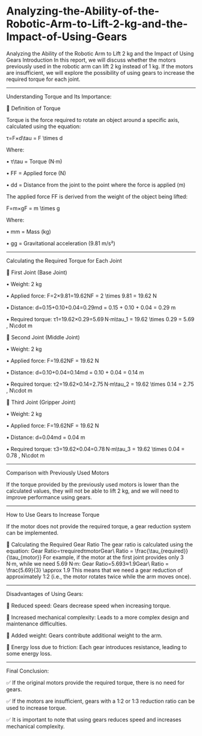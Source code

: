 # Analyzing-the-Ability-of-the-Robotic-Arm-to-Lift-2-kg-and-the-Impact-of-Using-Gears
Analyzing the Ability of the Robotic Arm to Lift 2 kg and the Impact of Using Gears
Introduction
In this report, we will discuss whether the motors previously used in the robotic arm can lift 2 kg instead of 1 kg. If the motors are insufficient, we will explore the possibility of using gears to increase the required torque for each joint.
________________________________________
Understanding Torque and Its Importance:

🔹 Definition of Torque

Torque is the force required to rotate an object around a specific axis, calculated using the equation:

τ=F×d\tau = F \times d

Where:

•	τ\tau = Torque (N·m)

•	FF = Applied force (N)

•	dd = Distance from the joint to the point where the force is applied (m)

The applied force FF is derived from the weight of the object being lifted:

F=m×gF = m \times g

Where:

•	mm = Mass (kg)

•	gg = Gravitational acceleration (9.81 m/s²)

________________________________________
Calculating the Required Torque for Each Joint

🔹 First Joint (Base Joint)

•	Weight: 2 kg

•	Applied force: F=2×9.81=19.62NF = 2 \times 9.81 = 19.62 N

•	Distance: d=0.15+0.10+0.04=0.29md = 0.15 + 0.10 + 0.04 = 0.29 m

•	Required torque: τ1=19.62×0.29=5.69 N⋅m\tau_1 = 19.62 \times 0.29 = 5.69 \, N\cdot m

🔹 Second Joint (Middle Joint)

•	Weight: 2 kg

•	Applied force: F=19.62NF = 19.62 N

•	Distance: d=0.10+0.04=0.14md = 0.10 + 0.04 = 0.14 m

•	Required torque: τ2=19.62×0.14=2.75 N⋅m\tau_2 = 19.62 \times 0.14 = 2.75 \, N\cdot m

🔹 Third Joint (Gripper Joint)

•	Weight: 2 kg

•	Applied force: F=19.62NF = 19.62 N

•	Distance: d=0.04md = 0.04 m

•	Required torque: τ3=19.62×0.04=0.78 N⋅m\tau_3 = 19.62 \times 0.04 = 0.78 \, N\cdot m
________________________________________
Comparison with Previously Used Motors

If the torque provided by the previously used motors is lower than the calculated values, they will not be able to lift 2 kg, and we will need to improve performance using gears.
________________________________________
How to Use Gears to Increase Torque

If the motor does not provide the required torque, a gear reduction system can be implemented.

🔹 Calculating the Required Gear Ratio
The gear ratio is calculated using the equation:
Gear Ratio=τrequiredτmotorGear\ Ratio = \frac{\tau_{required}}{\tau_{motor}}
For example, if the motor at the first joint provides only 3 N·m, while we need 5.69 N·m:
Gear Ratio=5.693≈1.9Gear\ Ratio = \frac{5.69}{3} \approx 1.9
This means that we need a gear reduction of approximately 1:2 (i.e., the motor rotates twice while the arm moves once).
________________________________________
Disadvantages of Using Gears:

🔴 Reduced speed: Gears decrease speed when increasing torque.

 🔴 Increased mechanical complexity: Leads to a more complex design and maintenance difficulties.
 
🔴 Added weight: Gears contribute additional weight to the arm.

 🔴 Energy loss due to friction: Each gear introduces resistance, leading to some energy loss.
________________________________________
Final Conclusion:

✅ If the original motors provide the required torque, there is no need for gears.

 ✅ If the motors are insufficient, gears with a 1:2 or 1:3 reduction ratio can be used to increase torque.
 
 ✅ It is important to note that using gears reduces speed and increases mechanical complexity.

